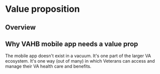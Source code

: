 # Value proposition
## Overview


## Why VAHB mobile app needs a value prop

The mobile app doesn't exist in a vacuum. It's one part of the larger VA ecosystem. It's one way (out of many) in which Veterans can access and manage their VA health care and benefits.
